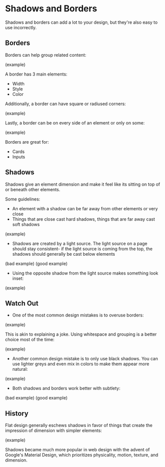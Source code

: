 # Shadows and Borders

Shadows and borders can add a lot to your design, but they're also easy to use incorrectly.

## Borders

Borders can help group related content:

(example)

A border has 3 main elements:

* Width
* Style
* Color

Additionally, a border can have square or radiused corners:

(example)

Lastly, a border can be on every side of an element or only on some:

(example)

Borders are great for:

* Cards
* Inputs

## Shadows

Shadows give an element dimension and make it feel like its sitting on top of or beneath other elements.

Some guidelines:

* An element with a shadow can be far away from other elements or very close
* Things that are close cast hard shadows, things that are far away cast soft shadows

(example)

* Shadows are created by a light source. The light source on a page should stay consistent- if the light source is coming from the top, the shadows should generally be cast below elements

(bad example)
(good example)

* Using the opposite shadow from the light source makes something look inset:

(example)

## Watch Out

* One of the most common design mistakes is to overuse borders:

(example)

This is akin to explaining a joke. Using whitespace and grouping is a better choice most of the time:

(example)

* Another common design mistake is to only use black shadows. You can use lighter greys and even mix in colors to make them appear more natural:

(example)

* Both shadows and borders work better with subtlety:

(bad example)
(good example)

## History

Flat design generally eschews shadows in favor of things that create the impression of dimension with simpler elements:

(example)

Shadows became much more popular in web design with the advent of Google's Material Design, which prioritizes physicality, motion, texture, and dimension.

